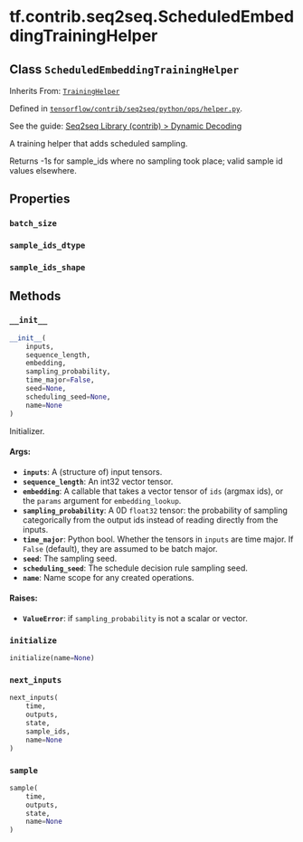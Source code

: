 <div itemscope itemtype="http://developers.google.com/ReferenceObject">
<meta itemprop="name" content="tf.contrib.seq2seq.ScheduledEmbeddingTrainingHelper" />
<meta itemprop="property" content="batch_size"/>
<meta itemprop="property" content="sample_ids_dtype"/>
<meta itemprop="property" content="sample_ids_shape"/>
<meta itemprop="property" content="__init__"/>
<meta itemprop="property" content="initialize"/>
<meta itemprop="property" content="next_inputs"/>
<meta itemprop="property" content="sample"/>
</div>

# tf.contrib.seq2seq.ScheduledEmbeddingTrainingHelper

## Class `ScheduledEmbeddingTrainingHelper`

Inherits From: [`TrainingHelper`](../../../tf/contrib/seq2seq/TrainingHelper.md)



Defined in [`tensorflow/contrib/seq2seq/python/ops/helper.py`](https://www.tensorflow.org/code/tensorflow/contrib/seq2seq/python/ops/helper.py).

See the guide: [Seq2seq Library (contrib) > Dynamic Decoding](../../../../../api_guides/python/contrib.seq2seq.md#Dynamic_Decoding)

A training helper that adds scheduled sampling.

Returns -1s for sample_ids where no sampling took place; valid sample id
values elsewhere.

## Properties

<h3 id="batch_size"><code>batch_size</code></h3>



<h3 id="sample_ids_dtype"><code>sample_ids_dtype</code></h3>



<h3 id="sample_ids_shape"><code>sample_ids_shape</code></h3>





## Methods

<h3 id="__init__"><code>__init__</code></h3>

``` python
__init__(
    inputs,
    sequence_length,
    embedding,
    sampling_probability,
    time_major=False,
    seed=None,
    scheduling_seed=None,
    name=None
)
```

Initializer.

#### Args:

* <b>`inputs`</b>: A (structure of) input tensors.
* <b>`sequence_length`</b>: An int32 vector tensor.
* <b>`embedding`</b>: A callable that takes a vector tensor of `ids` (argmax ids),
    or the `params` argument for `embedding_lookup`.
* <b>`sampling_probability`</b>: A 0D `float32` tensor: the probability of sampling
    categorically from the output ids instead of reading directly from the
    inputs.
* <b>`time_major`</b>: Python bool.  Whether the tensors in `inputs` are time major.
    If `False` (default), they are assumed to be batch major.
* <b>`seed`</b>: The sampling seed.
* <b>`scheduling_seed`</b>: The schedule decision rule sampling seed.
* <b>`name`</b>: Name scope for any created operations.


#### Raises:

* <b>`ValueError`</b>: if `sampling_probability` is not a scalar or vector.

<h3 id="initialize"><code>initialize</code></h3>

``` python
initialize(name=None)
```



<h3 id="next_inputs"><code>next_inputs</code></h3>

``` python
next_inputs(
    time,
    outputs,
    state,
    sample_ids,
    name=None
)
```



<h3 id="sample"><code>sample</code></h3>

``` python
sample(
    time,
    outputs,
    state,
    name=None
)
```





